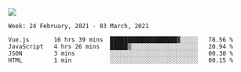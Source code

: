 <!--
**Mat2ja/Mat2ja** is a ✨ _special_ ✨ repository because its `README.md` (this file) appears on your GitHub profile.

Here are some ideas to get you started:

- 🔭 I’m currently working on ...
- 🌱 I’m currently learning ...
- 👯 I’m looking to collaborate on ...
- 🤔 I’m looking for help with ...
- 💬 Ask me about ...
- 📫 How to reach me: ...
- 😄 Pronouns: ...
- ⚡ Fun fact: ...
-->

<img src='https://media.giphy.com/media/xT9IgG50Fb7Mi0prBC/giphy.gif'>

<!--START_SECTION:waka-->
```text
Week: 24 February, 2021 - 03 March, 2021

Vue.js       16 hrs 39 mins  ███████████████████▓░░░░░   78.56 % 
JavaScript   4 hrs 26 mins   █████▒░░░░░░░░░░░░░░░░░░░   20.94 % 
JSON         3 mins          ░░░░░░░░░░░░░░░░░░░░░░░░░   00.30 % 
HTML         1 min           ░░░░░░░░░░░░░░░░░░░░░░░░░   00.15 % 
```
<!--END_SECTION:waka-->
